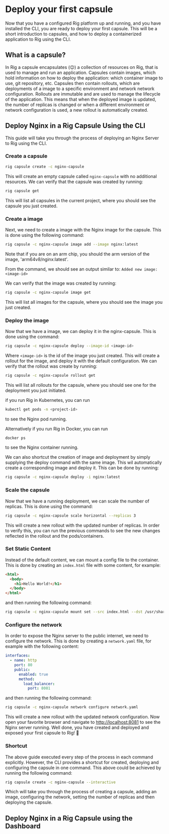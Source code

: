 # Deploy your first capsule

Now that you have a configured Rig platform up and running, and you have installed the CLI, you are ready to deploy your first capsule. This will be a short introduction to capsules, and how to deploy a containerized application to Rig using the CLI.

## What is a capsule?

In Rig a capsule encapsulates (😉) a collection of resources on Rig, that is used to manage and run an application.
Capsules contain images, which hold information on how to deploy the application: which container image to use, git repository, etc.
Capsules then contain rollouts, which are deployments of a image to a specific environment and network network configuration. Rollouts are immutable and are used to manage the lifecycle of the application. This means that when the deployed image is updated, the number of replicas is changed or when a different environment or network configuration is used, a new rollout is automatically created.

## Deploy Nginx in a Rig Capsule Using the CLI

This guide will take you through the process of deploying an Nginx Server to Rig using the CLI.

### Create a capsule

```bash
rig capsule create -c nginx-capsule
```

This will create an empty capsule called `nginx-capsule` with no additional resources. We can verify that the capsule was created by running:

```bash
rig capsule get
```

This will list all capsules in the current project, where you should see the capsule you just created.

### Create a image

Next, we need to create a image with the Nginx image for the capsule. This is done using the following command:

```bash
rig capsule -c nginx-capsule image add --image nginx:latest
```

Note that if you are on an arm chip, you should the arm version of the image, 'arm64v8/nginx:latest'.

From the command, we should see an output similar to: `Added new image: <image-id>`

We can verify that the image was created by running:

```bash
rig capsule -c nginx-capsule image get
```

This will list all images for the capsule, where you should see the image you just created.

### Deploy the image

Now that we have a image, we can deploy it in the nginx-capsule. This is done using the command:

```bash
rig capsule -c nginx-capsule deploy --image-id <image-id>
```

Where `<image-id>` is the id of the image you just created. This will create a rollout for the image, and deploy it with the default configuration. We can verify that the rollout was create by running:

```bash
rig capsule -c nginx-capsule rollout get
```

This will list all rollouts for the capsule, where you should see one for the deployment you just initiated.

if you run Rig in Kubernetes, you can run

```bash
kubectl get pods -n <project-id>
```

to see the Nginx pod running.

Alternatively if you run Rig in Docker, you can run

```bash
docker ps
```

to see the Nginx container running.

We can also shortcut the creation of image and deployment by simply supplying the deploy command with the same image. This wil automatically create a corresponding image and deploy it. This can be done by running:

```bash
rig capsule -c nginx-capsule deploy -i nginx:latest
```

### Scale the capsule

Now that we have a running deployment, we can scale the number of replicas. This is done using the command:

```bash
rig capsule -c nginx-capsule scale horizontal --replicas 3
```

This will create a new rollout with the updated number of replicas. In order to verify this, you can run the previous commands to see the new changes reflected in the rollout and the pods/containers.

### Set Static Content

Instead of the default content, we can mount a config file to the container. This is done by creating an `index.html` file with some content, for example:

```html
<html>
  <body>
    <h1>Hello World!</h1>
  </body>
</html>
```

and then running the following command:

```bash
rig capsule -c nginx-capsule mount set --src index.html --dst /usr/share/nginx/html/index.html
```

### Configure the network

In order to expose the Nginx server to the public internet, we need to configure the network. This is done by creating a `network.yaml` file, for example with the following content:

```yaml
interfaces:
  - name: http
    port: 80
    public:
      enabled: true
      method:
        load_balancer:
          port: 8081
```

and then running the following command:

```bash
rig capsule -c nginx-capsule network configure network.yaml
```

This will create a new rollout with the updated network configuration. Now open your favorite browser and navigate to [http://localhost:8081](http://localhost:8081) to see the Nginx server running. Well done, you have created and deployed and exposed your first capsule to Rig! 🎉

### Shortcut

The above guide executed every step of the process in each command explicitly. However, the CLI provides a shortcut for created, deploying and configuring the capsule in one command. This above could be achieved by running the following command:

```bash
rig capsule create -c nginx-capsule --interactive
```

Which will take you through the process of creating a capsule, adding an image, configuring the network, setting the number of replicas and then deploying the capsule.

## Deploy Nginx in a Rig Capsule using the Dashboard
